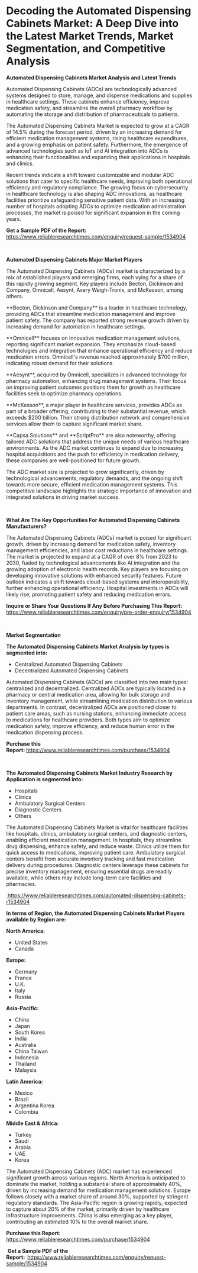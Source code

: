 <p><h1>Decoding the Automated Dispensing Cabinets Market: A Deep Dive into the Latest Market Trends, Market Segmentation, and Competitive Analysis</h1></p><p><strong>Automated Dispensing Cabinets Market Analysis and Latest Trends</strong></p>
<p><p>Automated Dispensing Cabinets (ADCs) are technologically advanced systems designed to store, manage, and dispense medications and supplies in healthcare settings. These cabinets enhance efficiency, improve medication safety, and streamline the overall pharmacy workflow by automating the storage and distribution of pharmaceuticals to patients. </p><p>The Automated Dispensing Cabinets Market is expected to grow at a CAGR of 14.5% during the forecast period, driven by an increasing demand for efficient medication management systems, rising healthcare expenditures, and a growing emphasis on patient safety. Furthermore, the emergence of advanced technologies such as IoT and AI integration into ADCs is enhancing their functionalities and expanding their applications in hospitals and clinics.</p><p>Recent trends indicate a shift toward customizable and modular ADC solutions that cater to specific healthcare needs, improving both operational efficiency and regulatory compliance. The growing focus on cybersecurity in healthcare technology is also shaping ADC innovations, as healthcare facilities prioritize safeguarding sensitive patient data. With an increasing number of hospitals adopting ADCs to optimize medication administration processes, the market is poised for significant expansion in the coming years.</p></p>
<p><strong>Get a Sample PDF of the Report:&nbsp;</strong> <a href="https://www.reliableresearchtimes.com/enquiry/request-sample/1534904?utm_campaign=2954&utm_medium=2&utm_source=Github&utm_content=ia&utm_term=13042025&utm_id=automated-dispensing-cabinets">https://www.reliableresearchtimes.com/enquiry/request-sample/1534904</a></p>
<p>&nbsp;</p>
<p><strong>Automated Dispensing Cabinets Major Market Players</strong></p>
<p><p>The Automated Dispensing Cabinets (ADCs) market is characterized by a mix of established players and emerging firms, each vying for a share of this rapidly growing segment. Key players include Becton, Dickinson and Company, Omnicell, Aesynt, Avery Weigh-Tronix, and McKesson, among others.</p><p>**Becton, Dickinson and Company** is a leader in healthcare technology, providing ADCs that streamline medication management and improve patient safety. The company has reported strong revenue growth driven by increasing demand for automation in healthcare settings.</p><p>**Omnicell** focuses on innovative medication management solutions, reporting significant market expansion. They emphasize cloud-based technologies and integration that enhance operational efficiency and reduce medication errors. Omnicell's revenue reached approximately $700 million, indicating robust demand for their solutions.</p><p>**Aesynt**, acquired by Omnicell, specializes in advanced technology for pharmacy automation, enhancing drug management systems. Their focus on improving patient outcomes positions them for growth as healthcare facilities seek to optimize pharmacy operations.</p><p>**McKesson**, a major player in healthcare services, provides ADCs as part of a broader offering, contributing to their substantial revenue, which exceeds $200 billion. Their strong distribution network and comprehensive services allow them to capture significant market share.</p><p>**Capsa Solutions** and **ScriptPro** are also noteworthy, offering tailored ADC solutions that address the unique needs of various healthcare environments. As the ADC market continues to expand due to increasing hospital acquisitions and the push for efficiency in medication delivery, these companies are well-positioned for future growth.</p><p>The ADC market size is projected to grow significantly, driven by technological advancements, regulatory demands, and the ongoing shift towards more secure, efficient medication management systems. This competitive landscape highlights the strategic importance of innovation and integrated solutions in driving market success.</p></p>
<p>&nbsp;</p>
<p><strong>What Are The Key Opportunities For Automated Dispensing Cabinets Manufacturers?</strong></p>
<p><p>The Automated Dispensing Cabinets (ADCs) market is poised for significant growth, driven by increasing demand for medication safety, inventory management efficiencies, and labor cost reductions in healthcare settings. The market is projected to expand at a CAGR of over 8% from 2023 to 2030, fueled by technological advancements like AI integration and the growing adoption of electronic health records. Key players are focusing on developing innovative solutions with enhanced security features. Future outlook indicates a shift towards cloud-based systems and interoperability, further enhancing operational efficiency. Hospital investments in ADCs will likely rise, promoting patient safety and reducing medication errors.</p></p>
<p><strong>Inquire or Share Your Questions If Any Before Purchasing This Report:</strong> <a href="https://www.reliableresearchtimes.com/enquiry/pre-order-enquiry/1534904?utm_campaign=2954&utm_medium=2&utm_source=Github&utm_content=ia&utm_term=13042025&utm_id=automated-dispensing-cabinets">https://www.reliableresearchtimes.com/enquiry/pre-order-enquiry/1534904</a></p>
<p>&nbsp;</p>
<p><strong>Market Segmentation</strong></p>
<p><strong>The Automated Dispensing Cabinets Market Analysis by types is segmented into:</strong></p>
<p><ul><li>Centralized Automated Dispensing Cabinets</li><li>Decentralized Automated Dispensing Cabinets</li></ul></p>
<p><p>Automated Dispensing Cabinets (ADCs) are classified into two main types: centralized and decentralized. Centralized ADCs are typically located in a pharmacy or central medication area, allowing for bulk storage and inventory management, while streamlining medication distribution to various departments. In contrast, decentralized ADCs are positioned closer to patient care areas, such as nursing stations, enhancing immediate access to medications for healthcare providers. Both types aim to optimize medication safety, improve efficiency, and reduce human error in the medication dispensing process.</p></p>
<p><strong>Purchase this Report:&nbsp;</strong><a href="https://www.reliableresearchtimes.com/purchase/1534904?utm_campaign=2954&utm_medium=2&utm_source=Github&utm_content=ia&utm_term=13042025&utm_id=automated-dispensing-cabinets">https://www.reliableresearchtimes.com/purchase/1534904</a></p>
<p>&nbsp;</p>
<p><strong>The Automated Dispensing Cabinets Market Industry Research by Application is segmented into:</strong></p>
<p><ul><li>Hospitals</li><li>Clinics</li><li>Ambulatory Surgical Centers</li><li>Diagnostic Centers</li><li>Others</li></ul></p>
<p><p>The Automated Dispensing Cabinets Market is vital for healthcare facilities like hospitals, clinics, ambulatory surgical centers, and diagnostic centers, enabling efficient medication management. In hospitals, they streamline drug dispensing, enhance safety, and reduce waste. Clinics utilize them for quick access to medications, improving patient care. Ambulatory surgical centers benefit from accurate inventory tracking and fast medication delivery during procedures. Diagnostic centers leverage these cabinets for precise inventory management, ensuring essential drugs are readily available, while others may include long-term care facilities and pharmacies.</p></p>
<p><a href="https://www.reliableresearchtimes.com/automated-dispensing-cabinets-r1534904?utm_campaign=2954&utm_medium=2&utm_source=Github&utm_content=ia&utm_term=13042025&utm_id=automated-dispensing-cabinets">&nbsp;https://www.reliableresearchtimes.com/automated-dispensing-cabinets-r1534904</a></p>
<p><strong>In terms of Region, the Automated Dispensing Cabinets Market Players available by Region are:</strong></p>
<p>
    <p> <strong> North America: </strong>
        <ul>
            <li>United States</li>
            <li>Canada</li>
        </ul>
        </p> 
    <p> <strong> Europe: </strong>
        <ul>
            <li>Germany</li>
            <li>France</li>
            <li>U.K.</li>
            <li>Italy</li>
            <li>Russia</li>
        </ul>
        </p> 
    <p> <strong> Asia-Pacific: </strong>
        <ul>
            <li>China</li>
            <li>Japan</li>
            <li>South Korea</li>
            <li>India</li>
            <li>Australia</li>
            <li>China Taiwan</li>
            <li>Indonesia</li>
            <li>Thailand</li>
            <li>Malaysia</li>
        </ul>
        </p> 
    <p> <strong> Latin America: </strong>
        <ul>
            <li>Mexico</li>
            <li>Brazil</li>
            <li>Argentina Korea</li>
            <li>Colombia</li>
        </ul>
        </p> 
    <p> <strong> Middle East & Africa: </strong>
        <ul>
            <li>Turkey</li>
            <li>Saudi</li>
            <li>Arabia</li>
            <li>UAE</li>
            <li>Korea</li>
        </ul>
    </p>
    </p>
<p><p>The Automated Dispensing Cabinets (ADC) market has experienced significant growth across various regions. North America is anticipated to dominate the market, holding a substantial share of approximately 40%, driven by increasing demand for medication management solutions. Europe follows closely with a market share of around 30%, supported by stringent regulatory standards. The Asia-Pacific region is growing rapidly, expected to capture about 20% of the market, primarily driven by healthcare infrastructure improvements. China is also emerging as a key player, contributing an estimated 10% to the overall market share.</p></p>
<p><strong>Purchase this Report: </strong><a href="https://www.reliableresearchtimes.com/purchase/1534904?utm_campaign=2954&utm_medium=2&utm_source=Github&utm_content=ia&utm_term=13042025&utm_id=automated-dispensing-cabinets">https://www.reliableresearchtimes.com/purchase/1534904</a></p>
<p>&nbsp;<strong>Get a Sample PDF of the Report:&nbsp;&nbsp;</strong><a href="https://www.reliableresearchtimes.com/enquiry/request-sample/1534904?utm_campaign=2954&utm_medium=2&utm_source=Github&utm_content=ia&utm_term=13042025&utm_id=automated-dispensing-cabinets">https://www.reliableresearchtimes.com/enquiry/request-sample/1534904</a></p>
<p><strong></strong></p>
<p><p></p><p></p><p></p></p>